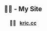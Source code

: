 <h2 align="center">👋🏻 - My Site</h2>

<h3 align="center">
  ✍🏻 &nbsp;&nbsp;<a href="https://kric.cc" target="_blank">kric.cc</a>
</h3>

